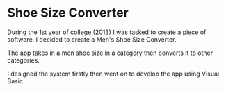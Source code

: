 # Shoe Size Converter

During the 1st year of college (2013) I was tasked to create a piece of software. I decided to create a Men's Shoe Size Converter.

The app takes in a men shoe size in a category then converts it to other categories.

I designed the system firstly then went on to develop the app using Visual Basic.
